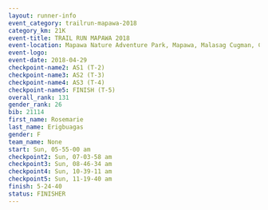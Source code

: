 ```yaml
---
layout: runner-info 
event_category: trailrun-mapawa-2018 
category_km: 21K 
event-title: TRAIL RUN MAPAWA 2018 
event-location: Mapawa Nature Adventure Park, Mapawa, Malasag Cugman, Cagayan de Oro Philippines 
event-logo: 
event-date: 2018-04-29 
checkpoint-name2: AS1 (T-2) 
checkpoint-name3: AS2 (T-3) 
checkpoint-name4: AS3 (T-4) 
checkpoint-name5: FINISH (T-5) 
overall_rank: 131
gender_rank: 26
bib: 21114
first_name: Rosemarie
last_name: Erigbuagas
gender: F
team_name: None
start: Sun, 05-55-00 am
checkpoint2: Sun, 07-03-58 am
checkpoint3: Sun, 08-46-34 am
checkpoint4: Sun, 10-39-11 am
checkpoint5: Sun, 11-19-40 am
finish: 5-24-40
status: FINISHER
---
```

